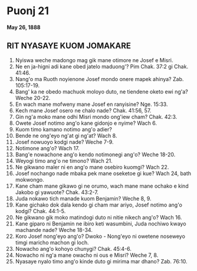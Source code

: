 # Puonj 21
**May 26, 1888**

## RIT NYASAYE KUOM JOMAKARE

1. Nyiswa weche madongo mag gik mane otimore ne Josef e Misri.
2. Ne en ja-higni adi kane obed jatelo maduong'? Pim Chak. 37:2 gi Chak. 41:46.
3. Nang'o ma Ruoth noyienone Josef mondo onere mapek ahinya? Zab. 105:17-19.
4. Bang' ka ne obedo machuok moloyo duto, ne tiendene oketo ewi ng'a? Weche 20-22.
5. En wach mane mofweny mane Josef en ranyisine? Nge. 15:33.
6. Kech mane Josef osero ne chalo nade? Chak. 41:56, 57.
7. Gin ng'a moko mane odhi Misri mondo ong'iew cham? Chak. 42:3.
8. Owete Josef notimo ang'o kane gidonjo e nyime? Wach 6.
9. Kuom timo kamano notimo ang'o adier?
10. Bende ne ong'eyo ng'at gi ng'at? Wach 8.
11. Josef nowuoyo kodgi nade? Weche 7-9.
12. Notimone ang'o? Wach 17.
13. Bang'e nowachone ang'o kendo notimonegi ang'o? Weche 18-20.
14. Weyogi timo ang'o ne timono? Wach 21.
15. Ne gikwano maler ni en ang'o mane osebiro kuomgi? Wach 22.
16. Josef nochango nade mbaka pek mane oseketoe gi kue? Wach 24, bath mokwongo.
17. Kane cham mane gikawo gi ne orumo, wach mane mane ochako e kind Jakobo gi yawuote? Chak. 43:2-7.
18. Juda nokawo tich manade kuom Benjamin? Weche 8, 9.
19. Kane gichako dok dala kendo gi cham mar ariyo, Josef notimo ang'o kodgi? Chak. 44:1-5.
20. Ne gikwano gik moko matindogi duto ni nitie nikech ang'o? Wach 16.
21. Kane giparo ni Benjamin ne ibiro keti wasumbini, Juda nochiwo kwayo machande nade? Weche 18-34.
22. Koro Josef nong'eyo ang'o? Dwoko - Nong'eyo ni owetene noseweyo timgi maricho machon gi loch.
23. Nowacho ang'o kohoyo chunygi? Chak. 45:4-6.
24. Nowacho ni ng'a mane owacho ni ous e Misri? Weche 7, 8.
25. Nyasaye nyalo timo ang'o kinde duto gi mirima mar dhano? Zab. 76:10.